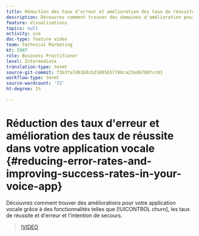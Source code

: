 ```yaml
---
title: Réduction des taux d’erreur et amélioration des taux de réussite dans votre application vocale
description: Découvrez comment trouver des domaines d'amélioration pour votre application vocale avec des fonctionnalités telles que le taux de réussite et d'erreur et l'intention de secours.
feature: Visualizations
topics: null
activity: use
doc-type: feature video
team: Technical Marketing
kt: 2907
role: Business Practitioner
level: Intermediate
translation-type: tm+mt
source-git-commit: f3b3fa7d91b0cb21005b57768ca23ed6700fcc03
workflow-type: tm+mt
source-wordcount: '72'
ht-degree: 1%

---
```



# Réduction des taux d&#39;erreur et amélioration des taux de réussite dans votre application vocale {#reducing-error-rates-and-improving-success-rates-in-your-voice-app}

Découvrez comment trouver des améliorations pour votre application vocale grâce à des fonctionnalités telles que [!UICONTROL churn], les taux de réussite et d&#39;erreur et l&#39;intention de secours.

>[!VIDEO](https://video.tv.adobe.com/v/27222/?quality=9)
